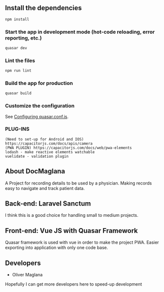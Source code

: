 ## Install the dependencies
```bash
npm install
```

### Start the app in development mode (hot-code reloading, error reporting, etc.)
```bash
quasar dev
```

### Lint the files
```bash
npm run lint
```

### Build the app for production
```bash
quasar build
```

### Customize the configuration
See [Configuring quasar.conf.js](https://v2.quasar.dev/quasar-cli/quasar-conf-js).


### PLUG-INS
```
(Need to set-up for Android and IOS) https://capacitorjs.com/docs/apis/camera
(PWA PLUGIN) https://capacitorjs.com/docs/web/pwa-elements
lodash - make reactive elements watchable
vuelidate - validation plugin

```

## About DocMaglana

A Project for recording details to be used by a physician. Making records easy to navigate and track patient data.

## Back-end: Laravel Sanctum

I think this is a good choice for handling small to medium projects.

## Front-end: Vue JS with Quasar Framework

Quasar framework is used with vue in order to make the project PWA. Easier exporting into application with only one code base.

## Developers

<ul>
    <li>Oliver Maglana</li>
</ul>

<span style="font-size=8px;"> Hopefully I can get more developers here to speed-up development </span>
